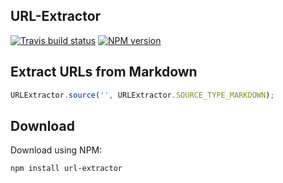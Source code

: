 <!--
This file has been generated using GitDown (https://github.com/gajus/gitdown).
Direct edits to this will be be overwritten. Look for GitDown markup file under ./.gitdown/ path.
-->
<h2 id="url-extractor">URL-Extractor</h2>

[![Travis build status](http://img.shields.io/travis/gajus/url-extractor/master.svg?style=flat)](https://travis-ci.org/gajus/url-extractor)
[![NPM version](http://img.shields.io/npm/v/url-extractor.svg?style=flat)](https://www.npmjs.org/package/url-extractor)

<h2 id="extract-urls-from-markdown">Extract URLs from Markdown</h2>

```js
URLExtractor.source('', URLExtractor.SOURCE_TYPE_MARKDOWN);
```

<h2 id="download">Download</h2>

Download using NPM:

```sh
npm install url-extractor
```
